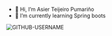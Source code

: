 - 👋 Hi, I’m Asier Teijeiro Pumariño
- 🌱 I’m currently learning Spring boots
<p align="left"> <img src="https://komarev.com/ghpvc/?username=Asiertp&label=Profile%20views&color=ce9927&style=flat" alt="GITHUB-USERNAME" /> </p>

